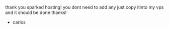 thank you sparked hosting!
you dont need to add any just copy itinto my vps and it should be done thanks!
- carlos
